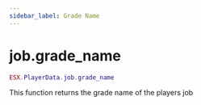 ```yaml
---
sidebar_label: Grade Name
---
```

# job.grade_name

```lua
ESX.PlayerData.job.grade_name
```

This function returns the grade name of the players job
